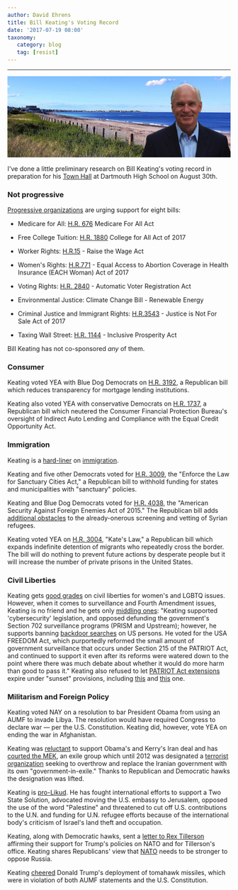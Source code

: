 ```yaml
---
author: David Ehrens
title: Bill Keating's Voting Record
date: '2017-07-19 08:00'
taxonomy:
   category: blog
   tag: [resist]
---
```

---
![](keating2.jpg)

I've done a little preliminary research on Bill Keating's voting record in preparation for his [Town Hall](https://www.meetup.com/resist-new-bedford/events/241601873/) at Dartmouth High School on August 30th.

### Not progressive

[Progressive organizations](https://actionnetwork.org/petitions/s4p?source=ORem170718) are urging support for eight bills:

-   Medicare for All: [H.R. 676](https://www.congress.gov/bill/115th-congress/house-bill/676) Medicare For All Act

-   Free College Tuition: [H.R. 1880](https://www.congress.gov/bill/115th-congress/house-bill/1880) College for All Act of 2017

-   Worker Rights: [H.R.15](https://www.congress.gov/bill/115th-congress/house-bill/15) - Raise the Wage Act

-   Women's Rights: [H.R.771](https://www.congress.gov/bill/115th-congress/house-bill/771) - Equal Access to Abortion Coverage in Health Insurance (EACH Woman) Act of 2017

-   Voting Rights: [H.R. 2840](https://www.congress.gov/bill/115th-congress/house-bill/2840) - Automatic Voter Registration Act

-   Environmental Justice: Climate Change Bill - Renewable Energy

-   Criminal Justice and Immigrant Rights: [H.R.3543](https://www.congress.gov/bill/114th-congress/house-bill/3543) - Justice is Not For Sale Act of 2017

-   Taxing Wall Street: [H.R. 1144](https://www.congress.gov/bill/115th-congress/house-bill/1144/) - Inclusive Prosperity Act

Bill Keating has not co-sponsored *any* of them.

### Consumer

Keating voted YEA with Blue Dog Democrats on [H.R. 3192](https://www.congress.gov/bill/114th-congress/house-bill/3192), a Republican bill which reduces transparency for mortgage lending institutions.

Keating also voted YEA with conservative Democrats on [H.R. 1737](https://www.congress.gov/bill/114th-congress/house-bill/1737), a Republican bill which neutered the Consumer Financial Protection Bureau's oversight of Indirect Auto Lending and Compliance with the Equal Credit Opportunity Act.

### Immigration

Keating is a [hard-liner](http://www.ontheissues.org/MA/Bill_Keating_Immigration.htm) on [immigration](http://www.ontheissues.org/MA/Bill_Keating_AE.htm).

Keating and five other Democrats voted for [H.R. 3009](https://www.congress.gov/bill/114th-congress/house-bill/3009/), the "Enforce the Law for Sanctuary Cities Act," a Republican bill to withhold funding for states and municipalities with "sanctuary" policies.

Keating and Blue Dog Democrats voted for [H.R. 4038](https://www.congress.gov/bill/114th-congress/house-bill/4038), the "American Security Against Foreign Enemies Act of 2015." The Republican bill adds [additional obstacles](http://www.capecodtimes.com/article/20151125/NEWS/151129627) to the already-onerous screening and vetting of Syrian refugees.

Keating voted YEA on [H.R. 3004](https://www.congress.gov/bill/115th-congress/house-bill/3004/), "Kate's Law," a Republican bill which expands indefinite detention of migrants who repeatedly cross the border. The bill will do nothing to prevent future actions by desperate people but it will increase the number of private prisons in the United States.

### Civil Liberties

Keating gets [good grades](http://www.ontheissues.org/MA/Bill_Keating_Civil_Rights.htm) on civil liberties for women's and LGBTQ issues. However, when it comes to surveillance and Fourth Amendment issues, Keating is no friend and he gets only [middling ones](https://warrantless.org/2016/09/how-massachusetts-congressmembers-stack-up-on-mass-surveillance/): "Keating supported 'cybersecurity' legislation, and opposed defunding the government's Section 702 surveillance programs (PRISM and Upstream); however, he supports banning [backdoor searches](https://www.congress.gov/bill/114th-congress/house-bill/5293/all-info) on US persons. He voted for the USA FREEDOM Act, which purportedly reformed the small amount of government surveillance that occurs under Section 215 of the PATRIOT Act, and continued to support it even after its reforms were watered down to the point where there was much debate about whether it would do more harm than good to pass it." Keating also refused to let [PATRIOT Act extensions](https://ssl.capwiz.com/aclu/issues/votes/?votenum=376&chamber=H&congress=1121) expire under "sunset" provisions, including [this](https://ssl.capwiz.com/aclu/issues/votes/?votenum=66&chamber=H&congress=1121) and [this](https://ssl.capwiz.com/aclu/issues/votes/?votenum=36&chamber=H&congress=1121) one.

### Militarism and Foreign Policy

Keating voted NAY on a resolution to bar President Obama from using an AUMF to invade Libya. The resolution would have required Congress to declare war — per the U.S. Constitution. Keating did, however, vote YEA on ending the war in Afghanistan.

Keating was [reluctant](http://news.wgbh.org/post/bill-keating-still-mulling-over-iran-deal) to support Obama's and Kerry's Iran deal and has [courted the MEK](https://irana60.wordpress.com/2017/06/23/u-s-congress-sponsors-resolution-seeking-justice-for-mek-members-massacred-by-iran-regime-in-1988/), an exile group which until 2012 was designated a [terrorist organization](https://en.wikipedia.org/wiki/People%27s_Mujahedin_of_Iran) seeking to overthrow and replace the Iranian government with its own "government-in-exile." Thanks to Republican and Democratic hawks the designation was lifted.

Keating is [pro-Likud](http://issues2000.org/MA/Bill_Keating_Foreign_Policy.htm). He has fought international efforts to support a Two State Solution, advocated moving the U.S. embassy to Jerusalem, opposed the use of the word "Palestine" and threatened to cut off U.S. contributions to the U.N. and funding for U.N. refugee efforts because of the international body's criticism of Israel's land theft and occupation.

Keating, along with Democratic hawks, sent a [letter to Rex Tillerson](https://web.archive.org/web/20180923211706/https://poe.house.gov/_cache/files/8/8/88541729-4e95-4d24-8eb7-07d40be618d1/CC9D59BA90C4706C9E436A24A229BE42.06.12.17-tnt-nato-art-5-letter.pdf) affirming their support for Trump's policies on NATO and for Tillerson's office. Keating shares Republicans' view that [NATO](http://www.wickedlocal.com/news/20170625/us-rep-keating-nation-is-facing-critical-time) needs to be stronger to oppose Russia.

Keating [cheered](http://www.capecod.com/newscenter/congressman-keating-says-strike-against-syria-was-necessary-and-proportional/) Donald Trump's deployment of tomahawk missiles, which were in violation of both AUMF statements and the U.S. Constitution.
